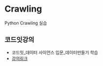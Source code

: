 # Crawling
Python Crawling 실습
 
## 코드잇강의
*  코드잇_데이터 사이언스 입문_데이터만들기 학습
* [강의링크](https://www.codeit.kr/courses/data-science/topics/collecting-and-creating-data)
